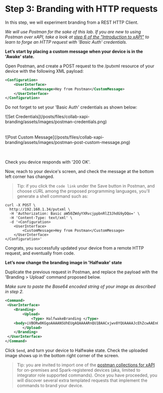 # Step 3: Branding with HTTP requests

In this step, we will experiment branding from a REST HTTP Client. 

_We will use Postman for the sake of this lab. If you are new to using Postman over xAPI, take a look at [step 6 of the "Introduction to xAPI"](https://learninglabs.cisco.com/lab/collab-xapi-intro/step/6) to learn to forge an HTTP request with 'Basic Auth' credentials._

**Let’s start by placing a custom message when your device is in the 'Awake' state.**

Open Postman, and create a POST request to the /putxml resource of your device with the following XML payload:

```xml
<Configuration>
	<UserInterface>
		<CustomMessage>Hey from Postman</CustomMessage>
	</UserInterface>
</Configuration>
```

Do not forget to set your 'Basic Auth' credentials as shown below:

<div align="left">![Set Credentials](/posts/files/collab-xapi-branding/assets/images/postman-credentials.png)</div><br/><br/>

<div align="left">![Post Custom Message](/posts/files/collab-xapi-branding/assets/images/postman-post-custom-message.png)</div><br/><br/>


Check you device responds with '200 OK'.

Now, reach to your device's screen, and check the message at the bottom left corner has changed.

> Tip: if you click the `code link` under the Save button in Postman, and choose cURL among the proposed programming languages, you'll generate a shell command such as:

```shell
curl -X POST \
  http://192.168.1.34/putxml \
  -H 'Authorization: Basic aW50ZWdyYXRvcjppbnRlZ3JhdG9yDQo=' \
  -H 'Content-Type: text/xml' \
  -d '<Configuration>
	<UserInterface>
		<CustomMessage>Hey from Postman</CustomMessage>
	</UserInterface>
</Configuration>'
```

Congrats, you successfully updated your device from a remote HTTP request, and eventually from code.


**Let’s now change the branding image in 'Halfwake' state**

Duplicate the previous request in Postman, and replace the payload with the 'Branding > Upload' command proposed below. 

_Make sure to paste the Base64 encoded string of your image as described in step 2._

```xml
<Command>
 <UserInterface>
 	<Branding>
 		<Upload>
 			<Type> HalfwakeBranding </Type>
	<body>iVBORw0KGgoAAAANSUhEUgAQAAAARnQU1BAACxjwv8YQUAAAAJcEhZcwAAEnQAABJ0Ad5mH3gAAA8MSURBVHhe7d2/WuJMH8bx4T0WsNjLI4hHgDZb2W4HJTZ2T2m3DZbSbWtlIxyBHIGXxcK58E40rqjJzOTOBPLn+7mu2YdnVwkEcjO/yWQY7CwDAIL……………………………….lLlS5hI1LUAAAAASUVORK5CYII=</body>
 		</Upload>
 	</Branding>
 </UserInterface>
</Command>
```

Click `Send`, and turn your device to Halfwake state. 
Check the uploaded image shows up in the bottom right corner of the screen.

> Tip: you are invited to import one of the [postman collections for xAPI](https://github.com/CiscoDevNet/postman-xapi) for on-premises and Spark-registered devices (aka, limited to integrator role supported commands). Once you have proceeded, you will discover several extra templated requests that implement the commands to brand your device.
